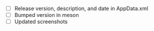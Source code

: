 - [ ] Release version, description, and date in AppData.xml
- [ ] Bumped version in meson
- [ ] Updated screenshots
